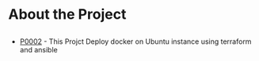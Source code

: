 # About the Project

## 
- [P0002](https://github.com/rudrabiztech/devops-projects/tree/p0001/P0002) - This Projct Deploy docker on Ubuntu instance using terraform and ansible
